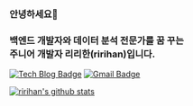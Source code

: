 ### 안녕하세요👋
### 백엔드 개발자와 데이터 분석 전문가를 꿈 꾸는 <br>주니어 개발자 리리한(ririhan)입니다.

[![Tech Blog Badge](http://img.shields.io/badge/-Tech%20blog-black?style=flat-square&logo=github&link=https://programmer-ririhan.tistory.com/)](https://programmer-ririhan.tistory.com/)
[![Gmail Badge](https://img.shields.io/badge/Gmail-d14836?style=flat-square&logo=Gmail&logoColor=white&link=mailto:ririhan217@gmail.com)](mailto:ririhan217@gmail.com)

[![ririhan's github stats](https://github-readme-stats.vercel.app/api?username=RIANAEH)](https://github.com/anuraghazra/github-readme-stats)

<!--
**RIANAEH/RIANAEH** is a ✨ _special_ ✨ repository because its `README.md` (this file) appears on your GitHub profile.

Here are some ideas to get you started:

- 🔭 I’m currently working on ...
- 🌱 I’m currently learning ...
- 👯 I’m looking to collaborate on ...
- 🤔 I’m looking for help with ...
- 💬 Ask me about ...
- 📫 How to reach me: ...
- 😄 Pronouns: ...
- ⚡ Fun fact: ...
-->
